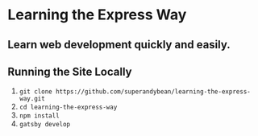 # Learning the Express Way

## Learn web development quickly and easily.

## Running the Site Locally

1. `git clone https://github.com/superandybean/learning-the-express-way.git`
2. `cd learning-the-express-way`
3. `npm install`
4. `gatsby develop`
